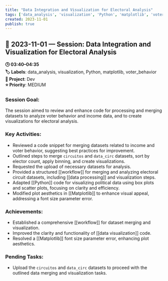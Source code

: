 ```yaml
---
title: "Data Integration and Visualization for Electoral Analysis"
tags: ['data_analysis', 'visualization', 'Python', 'matplotlib', 'voter_behavior']
created: 2023-11-01
publish: true
---
```


## 📅 2023-11-01 — Session: Data Integration and Visualization for Electoral Analysis

**🕒 03:40–04:35**  
**🏷️ Labels**: data_analysis, visualization, Python, matplotlib, voter_behavior  
**📂 Project**: Dev  
**⭐ Priority**: MEDIUM  


### Session Goal:
The session aimed to review and enhance code for processing and merging datasets to analyze voter behavior and income data, and to create visualizations for electoral analysis.

### Key Activities:
- Reviewed a code snippet for merging datasets related to income and voter behavior, suggesting best practices for improvement.
- Outlined steps to merge `circuitos` and `data_circ` datasets, sort by elector count, apply binning, and create visualizations.
- Requested the upload of necessary datasets for analysis.
- Provided a structured [[workflow]] for merging and analyzing electoral circuit datasets, including [[data processing]] and visualization steps.
- Adapted [[Python]] code for visualizing political data using box plots and scatter plots, focusing on clarity and efficiency.
- Modified plot aesthetics in [[Matplotlib]] to enhance visual appeal, addressing a font size parameter error.

### Achievements:
- Established a comprehensive [[workflow]] for dataset merging and visualization.
- Improved the clarity and functionality of [[data visualization]] code.
- Resolved a [[Matplotlib]] font size parameter error, enhancing plot aesthetics.

### Pending Tasks:
- Upload the `circuitos` and `data_circ` datasets to proceed with the outlined data merging and visualization tasks.

